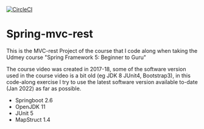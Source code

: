 [![CircleCI](https://circleci.com/gh/chanchishing/spring-mvc-rest/tree/master.svg?style=svg)](https://circleci.com/gh/chanchishing/spring-mvc-rest/tree/master)
# Spring-mvc-rest
This is the MVC-rest Project of the course that I code along when taking the Udmey course "Spring Framework 5: Beginner to Guru"

The course video was created in 2017-18, some of the software version used in the course video is a bit old (eg JDK 8 JUnit4, Bootstrap3), in this code-along exercise I try to use the latest software version available to-date (Jan 2022) as far as possible.

* Springboot 2.6
* OpenJDK 11
* JUnit 5
* MapStruct 1.4

